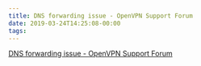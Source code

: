 ```yaml
---
title: DNS forwarding issue - OpenVPN Support Forum
date: 2019-03-24T14:25:08-00:00
tags:
---
```


[DNS forwarding issue - OpenVPN Support Forum](https://forums.openvpn.net/viewtopic.php?t=23797)
